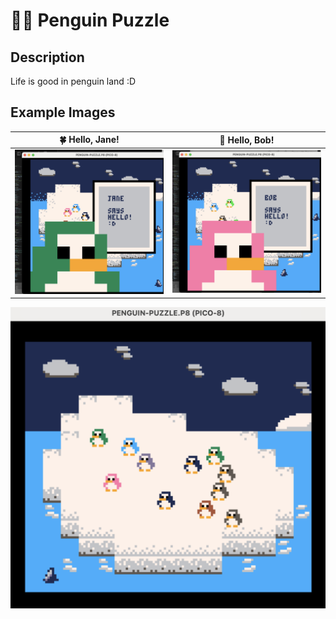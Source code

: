 # 🐧🧊 Penguin Puzzle

## Description

Life is good in penguin land :D


## Example Images

🍀 Hello, Jane!   |   🌸 Hello, Bob! 
:-------------------------:|:-------------------------:
![Jane NPC saying hello](./penguin-hello-jane.png)  |  ![Bob NPC saying hello](./penguin-hello-bob.png) 

![Penguin puzzle game view](./example-view.png) 


